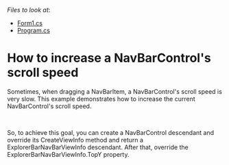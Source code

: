 <!-- default file list -->
*Files to look at*:

* [Form1.cs](./CS/WindowsFormsApplication44/Form1.cs)
* [Program.cs](./CS/WindowsFormsApplication44/Program.cs)
<!-- default file list end -->
# How to increase a NavBarControl's scroll speed


<p>Sometimes, when dragging a NavBarItem, a NavBarControl's scroll speed is very slow. This example demonstrates how to increase the current NavBarControl's scroll speed. </p><br />
<p>So, to achieve this goal, you can create a NavBarControl descendant and override its CreateViewInfo method and return a ExplorerBarNavBarViewInfo descendant. After that, override the ExplorerBarNavBarViewInfo.TopY property.</p>

<br/>


